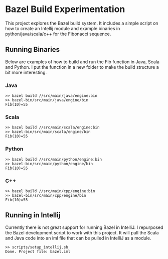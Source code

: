 # Bazel Build Experimentation

This project explores the Bazel build system.  It includes a simple script on how to create an Intellij module and example binaries in python/java/scala/c++ for the Fibonacci sequence.

## Running Binaries

Below are examples of how to build and run the Fib function in Java, Scala and Python.  I put the
function in a new folder to make the build structure a bit more interesting.

### Java

```
>> bazel build //src/main/java/engine:bin
>> bazel-bin/src/main/java/engine/bin
Fib(10)=55
```

### Scala

```
>> bazel build //src/main/scala/engine:bin
>> bazel-bin/src/main/scala/engine/bin
Fib(10)=55
```

### Python

```
>> bazel build //src/main/python/engine:bin
>> bazel-bin/src/main/python/engine/bin
Fib(10)=55
```

### C++

```
>> bazel build //src/main/cpp/engine:bin
>> bazel-bin/src/main/cpp/engine/bin
Fib(10)=55
```

## Running in Intellij

Currently there is not great support for running Bazel in IntelliJ.  I repurposed the Bazel development script to work with this project.  It will pull the Scala and Java code into an iml file that can be pulled in IntelliJ as a module.

```
>> scripts/setup_intellij.sh
Done. Project file: bazel.iml
```